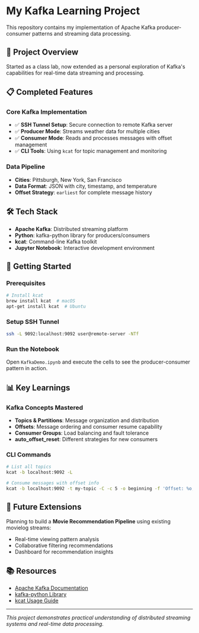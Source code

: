 # My Kafka Learning Project

This repository contains my implementation of Apache Kafka producer-consumer patterns and streaming data processing.

## 🎯 Project Overview

Started as a class lab, now extended as a personal exploration of Kafka's capabilities for real-time data streaming and processing.

## 📋 Completed Features

### Core Kafka Implementation
- ✅ **SSH Tunnel Setup**: Secure connection to remote Kafka server
- ✅ **Producer Mode**: Streams weather data for multiple cities
- ✅ **Consumer Mode**: Reads and processes messages with offset management
- ✅ **CLI Tools**: Using `kcat` for topic management and monitoring

### Data Pipeline
- **Cities**: Pittsburgh, New York, San Francisco
- **Data Format**: JSON with city, timestamp, and temperature
- **Offset Strategy**: `earliest` for complete message history

## 🛠️ Tech Stack

- **Apache Kafka**: Distributed streaming platform
- **Python**: kafka-python library for producers/consumers
- **kcat**: Command-line Kafka toolkit
- **Jupyter Notebook**: Interactive development environment

## 🚀 Getting Started

### Prerequisites
```bash
# Install kcat
brew install kcat  # macOS
apt-get install kcat  # Ubuntu
```

### Setup SSH Tunnel
```bash
ssh -L 9092:localhost:9092 user@remote-server -NTf
```

### Run the Notebook
Open `KafkaDemo.ipynb` and execute the cells to see the producer-consumer pattern in action.

## 📊 Key Learnings

### Kafka Concepts Mastered
- **Topics & Partitions**: Message organization and distribution
- **Offsets**: Message ordering and consumer resume capability  
- **Consumer Groups**: Load balancing and fault tolerance
- **auto_offset_reset**: Different strategies for new consumers

### CLI Commands
```bash
# List all topics
kcat -b localhost:9092 -L

# Consume messages with offset info
kcat -b localhost:9092 -t my-topic -C -c 5 -o beginning -f 'Offset: %o, Message: %s\n'
```

## 🔮 Future Extensions

Planning to build a **Movie Recommendation Pipeline** using existing movielog streams:
- Real-time viewing pattern analysis
- Collaborative filtering recommendations  
- Dashboard for recommendation insights

## 📚 Resources

- [Apache Kafka Documentation](https://kafka.apache.org/documentation/)
- [kafka-python Library](https://kafka-python.readthedocs.io/)
- [kcat Usage Guide](https://docs.confluent.io/platform/current/app-development/kafkacat-usage.html)

---

*This project demonstrates practical understanding of distributed streaming systems and real-time data processing.*
